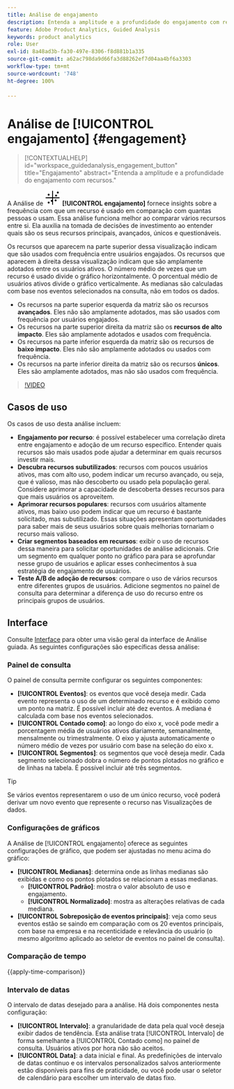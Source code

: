 ```yaml
---
title: Análise de engajamento
description: Entenda a amplitude e a profundidade do engajamento com recursos.
feature: Adobe Product Analytics, Guided Analysis
keywords: product analytics
role: User
exl-id: 8a48ad3b-fa30-497e-8306-f8d881b1a335
source-git-commit: a62ac798da9d66fa3d88262ef7d04aa4bf6a3303
workflow-type: tm+mt
source-wordcount: '748'
ht-degree: 100%

---
```


# Análise de [!UICONTROL engajamento] {#engagement}

<!-- markdownlint-disable MD034 -->

>[!CONTEXTUALHELP]
>id="workspace_guidedanalysis_engagement_button"
>title="Engajamento"
>abstract="Entenda a amplitude e a profundidade do engajamento com recursos."

<!-- markdownlint-enable MD034 -->


A Análise de ![EngagementGraph](/help/assets/icons/EngagementGraph.svg) **[!UICONTROL engajamento]** fornece insights sobre a frequência com que um recurso é usado em comparação com quantas pessoas o usam. Essa análise funciona melhor ao comparar vários recursos entre si. Ela auxilia na tomada de decisões de investimento ao entender quais são os seus recursos principais, avançados, únicos e questionáveis.

Os recursos que aparecem na parte superior dessa visualização indicam que são usados com frequência entre usuários engajados. Os recursos que aparecem à direita dessa visualização indicam que são amplamente adotados entre os usuários ativos. O número médio de vezes que um recurso é usado divide o gráfico horizontalmente. O porcentual médio de usuários ativos divide o gráfico verticalmente. As medianas são calculadas com base nos eventos selecionados na consulta, não em todos os dados.

* Os recursos na parte superior esquerda da matriz são os recursos **avançados**. Eles não são amplamente adotados, mas são usados com frequência por usuários engajados.
* Os recursos na parte superior direita da matriz são os **recursos de alto impacto**. Eles são amplamente adotados e usados com frequência.
* Os recursos na parte inferior esquerda da matriz são os recursos de **baixo impacto**. Eles não são amplamente adotados ou usados com frequência.
* Os recursos na parte inferior direita da matriz são os recursos **únicos**. Eles são amplamente adotados, mas não são usados com frequência.

>[!VIDEO](https://video.tv.adobe.com/v/3447472?captions=por_br)


## Casos de uso

Os casos de uso desta análise incluem:

* **Engajamento por recurso**: é possível estabelecer uma correlação direta entre engajamento e adoção de um recurso específico. Entender quais recursos são mais usados pode ajudar a determinar em quais recursos investir mais.
* **Descubra recursos subutilizados**: recursos com poucos usuários ativos, mas com alto uso, podem indicar um recurso avançado, ou seja, que é valioso, mas não descoberto ou usado pela população geral. Considere aprimorar a capacidade de descoberta desses recursos para que mais usuários os aproveitem.
* **Aprimorar recursos populares**: recursos com usuários altamente ativos, mas baixo uso podem indicar que um recurso é bastante solicitado, mas subutilizado. Essas situações apresentam oportunidades para saber mais de seus usuários sobre quais melhorias tornariam o recurso mais valioso.
* **Criar segmentos baseados em recursos**: exibir o uso de recursos dessa maneira para solicitar oportunidades de análise adicionais. Crie um segmento em qualquer ponto no gráfico para para se aprofundar nesse grupo de usuários e aplicar esses conhecimentos à sua estratégia de engajamento de usuários.
* **Teste A/B de adoção de recursos**: compare o uso de vários recursos entre diferentes grupos de usuários. Adicione segmentos no painel de consulta para determinar a diferença de uso do recurso entre os principais grupos de usuários.

## Interface

Consulte [Interface](../overview.md#interface) para obter uma visão geral da interface de Análise guiada. As seguintes configurações são específicas dessa análise:

### Painel de consulta

O painel de consulta permite configurar os seguintes componentes:

* **[!UICONTROL Eventos]**: os eventos que você deseja medir. Cada evento representa o uso de um determinado recurso e é exibido como um ponto na matriz. É possível incluir até dez eventos. A mediana é calculada com base nos eventos selecionados.
* **[!UICONTROL Contado como]**: ao longo do eixo x, você pode medir a porcentagem média de usuários ativos diariamente, semanalmente, mensalmente ou trimestralmente. O eixo y ajusta automaticamente o número médio de vezes por usuário com base na seleção do eixo x.
* **[!UICONTROL Segmentos]**: os segmentos que você deseja medir. Cada segmento selecionado dobra o número de pontos plotados no gráfico e de linhas na tabela. É possível incluir até três segmentos.

>[!TIP]
>
>Se vários eventos representarem o uso de um único recurso, você poderá derivar um novo evento que represente o recurso nas Visualizações de dados.

### Configurações de gráficos

A Análise de [!UICONTROL engajamento] oferece as seguintes configurações de gráfico, que podem ser ajustadas no menu acima do gráfico:

* **[!UICONTROL Medianas]**: determina onde as linhas medianas são exibidas e como os pontos plotados se relacionam a essas medianas.
   * **[!UICONTROL Padrão]**: mostra o valor absoluto de uso e engajamento.
   * **[!UICONTROL Normalizado]**: mostra as alterações relativas de cada mediana.
* **[!UICONTROL Sobreposição de eventos principais]**: veja como seus eventos estão se saindo em comparação com os 20 eventos principais, com base na empresa e na recenticidade e relevância do usuário (o mesmo algoritmo aplicado ao seletor de eventos no painel de consulta).

### Comparação de tempo

{{apply-time-comparison}}

### Intervalo de datas

O intervalo de datas desejado para a análise. Há dois componentes nesta configuração:

* **[!UICONTROL Intervalo]**: a granularidade de data pela qual você deseja exibir dados de tendência. Esta análise trata [!UICONTROL Intervalo] de forma semelhante a [!UICONTROL Contado como] no painel de consulta. Usuários ativos por hora não são aceitos.
* **[!UICONTROL Data]**: a data inicial e final. As predefinições de intervalo de datas contínuo e os intervalos personalizados salvos anteriormente estão disponíveis para fins de praticidade, ou você pode usar o seletor de calendário para escolher um intervalo de datas fixo.

<!--
## Example

See below for an example of the analysis.

![Enagement compare](../assets/engagement-compare.png)
-->
